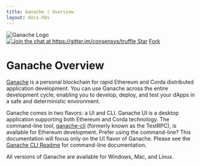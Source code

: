 ```yaml
---
title: Ganache | Overview
layout: docs.hbs
---
```


<img style="max-width: 160px;" src="/img/ganache-logo-dark.svg" alt="Ganache Logo" />

<div class="text-center docs-badges">
  <a href="https://gitter.im/consensys/truffle?utm_source=badge&utm_medium=badge&utm_campaign=pr-badge&utm_content=badge">
    <img src="https://badges.gitter.im/Join%20Chat.svg" alt="Join the chat at https://gitter.im/consensys/truffle"/>
  </a>
  <a class="github-button" href="https://github.com/trufflesuite/ganache" data-icon="octicon-star" data-show-count="true" aria-label="Star trufflesuite/ganache on GitHub">Star</a>
  <a class="github-button" href="https://github.com/trufflesuite/ganache/fork" data-icon="octicon-repo-forked" data-show-count="true" aria-label="Fork trufflesuite/ganache on GitHub">Fork</a>
</div>

# Ganache Overview

[Ganache](/ganache) is a personal blockchain for rapid Ethereum and Corda distributed application development. You can use Ganache across the entire development cycle; enabling you to develop, deploy, and test your dApps in a safe and deterministic environment.

Ganache comes in two flavors: a UI and CLI. Ganache UI is a desktop application supporting both Ethereum and Corda technology. The command-line tool, [ganache-cli](https://github.com/trufflesuite/ganache-cli) (formerly known as the TestRPC), is available for Ethereum development. Prefer using the command-line? This documentation will focus only on the UI flavor of Ganache. Please see the [Ganache CLI Readme](https://github.com/trufflesuite/ganache-cli/blob/master/README.md) for command-line documentation.

All versions of Ganache are available for Windows, Mac, and Linux.
